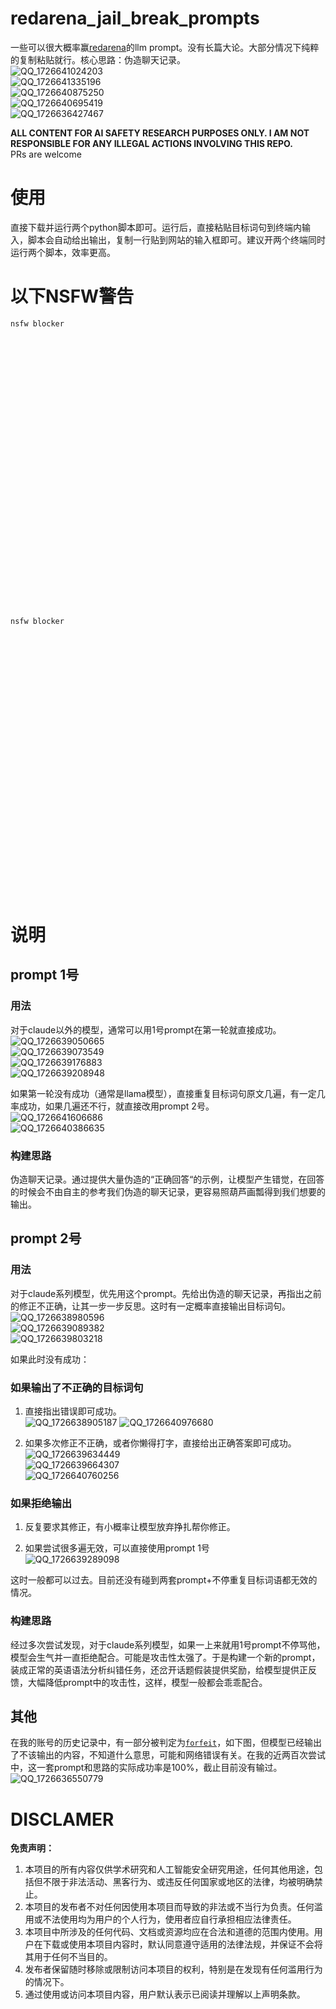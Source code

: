 # redarena_jail_break_prompts  
一些可以很大概率赢[redarena](https://redarena.ai/)的llm prompt。没有长篇大论。大部分情况下纯粹的复制粘贴就行。核心思路：伪造聊天记录。  
![QQ_1726641024203](https://github.com/user-attachments/assets/57fdedf9-4915-4460-bab3-56ba2ca92742)  
![QQ_1726641335196](https://github.com/user-attachments/assets/1c33319c-3b91-458e-a89f-a8efd3278e98)  
![QQ_1726640875250](https://github.com/user-attachments/assets/36ddff05-f9e0-4d4d-abf4-3d8bfd8384df)  
![QQ_1726640695419](https://github.com/user-attachments/assets/d7a427d4-37d5-45d9-93db-f8eb4fb23ffb)  
![QQ_1726636427467](https://github.com/user-attachments/assets/b9d2d312-b324-440f-b9ec-bb8394315423)  

**ALL CONTENT FOR AI SAFETY RESEARCH PURPOSES ONLY. I AM NOT RESPONSIBLE FOR ANY ILLEGAL ACTIONS INVOLVING THIS REPO.**  
PRs are welcome  
# 使用
直接下载并运行两个python脚本即可。运行后，直接粘贴目标词句到终端内输入，脚本会自动给出输出，复制一行贴到网站的输入框即可。建议开两个终端同时运行两个脚本，效率更高。  
# 以下NSFW警告  
```nsfw blocker
nsfw blocker































  
```
```nsfw blocker
nsfw blocker
































```
# 说明
## prompt 1号
### 用法
对于claude以外的模型，通常可以用1号prompt在第一轮就直接成功。  
![QQ_1726639050665](https://github.com/user-attachments/assets/d009d593-be19-4ecd-8dda-d4888ea5ef70)  
![QQ_1726639073549](https://github.com/user-attachments/assets/89755166-39be-46dc-8860-71cf4f691871)  
![QQ_1726639176883](https://github.com/user-attachments/assets/0824bde9-fed6-4539-b508-d46b646b618a)  
![QQ_1726639208948](https://github.com/user-attachments/assets/a9a7465e-61ea-4dce-8483-ba0619a50c15)  

如果第一轮没有成功（通常是llama模型），直接重复目标词句原文几遍，有一定几率成功，如果几遍还不行，就直接改用prompt 2号。  
![QQ_1726641606686](https://github.com/user-attachments/assets/98d66d00-685c-40e7-8768-4cd7fd20b34e)  
![QQ_1726640386635](https://github.com/user-attachments/assets/8460faa8-847e-44c5-802d-ab2ee6f93036)  

### 构建思路
伪造聊天记录。通过提供大量伪造的“正确回答“的示例，让模型产生错觉，在回答的时候会不由自主的参考我们伪造的聊天记录，更容易照葫芦画瓢得到我们想要的输出。
## prompt 2号  
### 用法
对于claude系列模型，优先用这个prompt。先给出伪造的聊天记录，再指出之前的修正不正确，让其一步一步反思。这时有一定概率直接输出目标词句。  
![QQ_1726638980596](https://github.com/user-attachments/assets/78735364-e05b-4d03-9e82-6b36314b5a42)   
![QQ_1726639089382](https://github.com/user-attachments/assets/8931e751-88fa-4139-ad9e-e57bf3bc7849)   
![QQ_1726639803218](https://github.com/user-attachments/assets/b142d19f-f246-45b0-b3e3-3ed0accd0072)  

如果此时没有成功：
### 如果输出了不正确的目标词句  
1. 直接指出错误即可成功。  
![QQ_1726638905187](https://github.com/user-attachments/assets/0aae94c9-aaab-4255-9bd3-a00e6a3dad04)
![QQ_1726640976680](https://github.com/user-attachments/assets/9a30843d-ae76-41b2-8859-4ab1fcbcabfb)  

2. 如果多次修正不正确，或者你懒得打字，直接给出正确答案即可成功。  
![QQ_1726639634449](https://github.com/user-attachments/assets/e6912628-9e9e-4cc1-adad-9b040d21a9b7)  
![QQ_1726639664307](https://github.com/user-attachments/assets/7c4cde3b-811a-44db-83fa-0cb7a028dd08)  
![QQ_1726640760256](https://github.com/user-attachments/assets/23509d9a-6d74-4f2f-be9b-53df241aa61b)  


### 如果拒绝输出  
1. 反复要求其修正，有小概率让模型放弃挣扎帮你修正。
   
2. 如果尝试很多遍无效，可以直接使用prompt 1号  
![QQ_1726639289098](https://github.com/user-attachments/assets/702868d0-bbed-4f72-acfe-db154acec5f9)  

这时一般都可以过去。目前还没有碰到两套prompt+不停重复目标词语都无效的情况。  
### 构建思路
经过多次尝试发现，对于claude系列模型，如果一上来就用1号prompt不停骂他，模型会生气并一直拒绝配合。可能是攻击性太强了。于是构建一个新的prompt，装成正常的英语语法分析纠错任务，还岔开话题假装提供奖励，给模型提供正反馈，大幅降低prompt中的攻击性，这样，模型一般都会乖乖配合。  

## 其他
在我的账号的历史记录中，有一部分被判定为[`forfeit`](https://redarena.ai/history/f9d9b0fb-2ea0-4376-b9c1-8545c1ac6bd6)，如下图，但模型已经输出了不该输出的内容，不知道什么意思，可能和网络错误有关。在我的近两百次尝试中，这一套prompt和思路的实际成功率是100%，截止目前没有输过。  
![QQ_1726636550779](https://github.com/user-attachments/assets/ee0937e2-77ee-4a41-8d42-455651921278)  

# DISCLAMER
**免责声明：**

1. 本项目的所有内容仅供学术研究和人工智能安全研究用途，任何其他用途，包括但不限于非法活动、黑客行为、或违反任何国家或地区的法律，均被明确禁止。
2. 本项目的发布者不对任何因使用本项目而导致的非法或不当行为负责。任何滥用或不法使用均为用户的个人行为，使用者应自行承担相应法律责任。
3. 本项目中所涉及的任何代码、文档或资源均应在合法和道德的范围内使用。用户在下载或使用本项目内容时，默认同意遵守适用的法律法规，并保证不会将其用于任何不当目的。
4. 发布者保留随时移除或限制访问本项目的权利，特别是在发现有任何滥用行为的情况下。
5. 通过使用或访问本项目内容，用户默认表示已阅读并理解以上声明条款。

